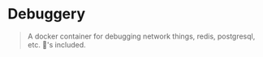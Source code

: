 # Debuggery

> A docker container for debugging network things, redis, postgresql, etc. 🔋's included.